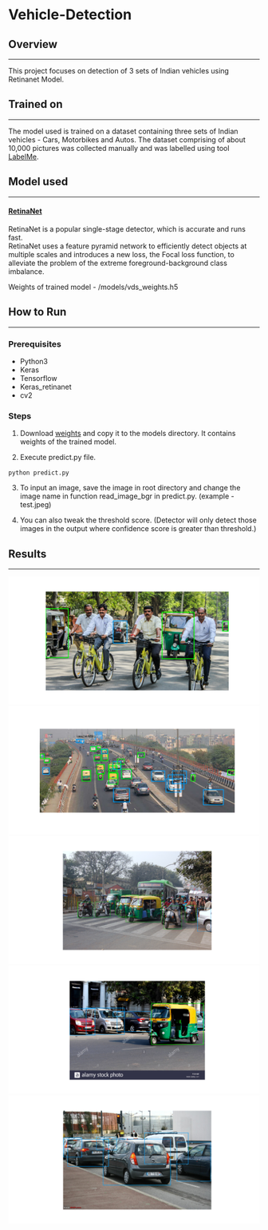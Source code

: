 # Vehicle-Detection

## Overview

---

This project focuses on detection of 3 sets of Indian vehicles using Retinanet Model.

## Trained on

---

The model used is trained on a dataset containing three sets of Indian vehicles - Cars, Motorbikes and Autos.
The dataset comprising of about 10,000 pictures was collected manually and was labelled using tool [LabelMe](http://labelme.csail.mit.edu/Release3.0/).

## Model used

---

#### [RetinaNet](https://keras.io/examples/vision/retinanet/)

RetinaNet is a popular single-stage detector, which is accurate and runs fast.\
RetinaNet uses a feature pyramid network to efficiently detect objects at multiple scales and introduces a new loss, the Focal loss function, to alleviate the problem of the extreme foreground-background class imbalance.

Weights of trained model - /models/vds_weights.h5

## How to Run

---

### Prerequisites

- Python3
- Keras
- Tensorflow
- Keras_retinanet
- cv2

### Steps

1. Download [weights](https://drive.google.com/drive/folders/1rruFkiCkFppTsQAq8-YZO2y2WkHQBdLj?usp=sharing) and copy it to the models directory. It contains weights of the trained model.

1. Execute predict.py file.

```
python predict.py
```

3. To input an image, save the image in root directory and change the image name in function read_image_bgr in predict.py. (example - test.jpeg)

1. You can also tweak the threshold score. (Detector will only detect those images in the output where confidence score is greater than threshold.)

## Results

---

![Result 1](./results/Result_1.png)
![Result 2](./results/Result_2.png)
![Result 3](./results/Result_3.png)
![Result 4](./results/Result_4.png)
![Result 5](./results/Result_5.png)
